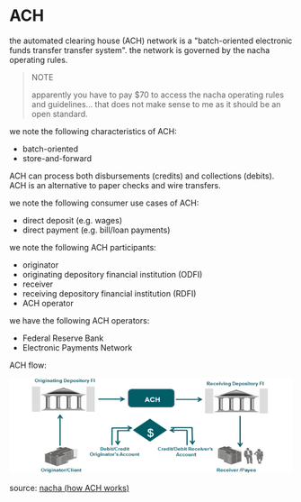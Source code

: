 # ACH

the automated clearing house (ACH) network is a "batch-oriented electronic funds transfer transfer system".
the network is governed by the nacha operating rules.

> NOTE
>
> apparently you have to pay $70 to access the nacha operating rules and guidelines...
> that does not make sense to me as it should be an open standard.

we note the following characteristics of ACH:

* batch-oriented
* store-and-forward

ACH can process both disbursements (credits) and collections (debits).
ACH is an alternative to paper checks and wire transfers.

we note the following consumer use cases of ACH:

* direct deposit (e.g. wages)
* direct payment (e.g. bill/loan payments)

we note the following ACH participants:

* originator
* originating depository financial institution (ODFI)
* receiver
* receiving depository financial institution (RDFI)
* ACH operator

we have the following ACH operators:

* Federal Reserve Bank
* Electronic Payments Network

ACH flow:

![ACH flow](/assets/ach-flow-chart.png)

source: [nacha (how ACH works)](https://achdevguide.nacha.org/how-ach-works)
